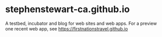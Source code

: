 # stephenstewart-ca.github.io
A testbed, incubator and blog for web sites and web apps. For a preview one recent web app, see https://firstnationstravel.github.io
